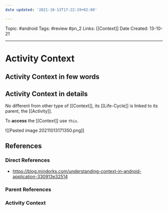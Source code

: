 ```yaml
---
date updated: '2021-10-13T17:22:19+02:00'

---
```


Topic: #android
Tags: #review #pn_2
Links: [[Context]]
Date Created: 13-10-21

---

# Activity Context

## Activity Context in few words

## Activity Context in details

No different from other type of [[Context]], its [[Life-Cycle]] is linked to its parent, the [[Activity]].

To **access** the [[Context]] use `this`.

![[Pasted image 20211013171350.png]]

## References

### Direct References

- <https://blog.mindorks.com/understanding-context-in-android-application-330913e32514>

### Parent References

### Activity Context
